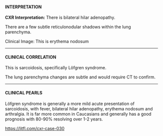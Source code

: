 #### INTERPRETATION
**CXR Interpretation:** There is bilateral hilar adenopathy.

There are a few subtle reticulonodular shadows within the lung parenchyma.

Clinical Image: This is erythema nodosum

---------------
#### CLINICAL CORRELATION
This is sarcoidosis, specifically Löfgren syndrome.

The lung parenchyma changes are subtle and would require CT to confirm.

---------------
#### CLINICAL PEARLS
Löfgren syndrome is generally a more mild acute presentation of sarcoidosis, with fever, bilateral hilar adenopathy, erythema nodosum and arthralgia. It is far more common in Caucasians and generally has a good prognosis with 80-90% resolving over 1-2 years.


<https://litfl.com/cxr-case-030>